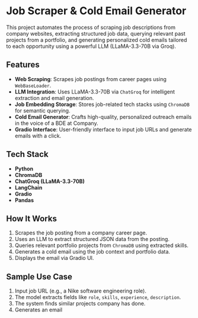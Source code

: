 
# Job Scraper & Cold Email Generator

This project automates the process of scraping job descriptions from company websites, extracting structured job data, querying relevant past projects from a portfolio, and generating personalized cold emails tailored to each opportunity using a powerful LLM (LLaMA-3.3-70B via Groq).

## Features

- **Web Scraping**: Scrapes job postings from career pages using `WebBaseLoader`.
- **LLM Integration**: Uses LLaMA-3.3-70B via `ChatGroq` for intelligent extraction and email generation.
- **Job Embedding Storage**: Stores job-related tech stacks using `ChromaDB` for semantic querying.
- **Cold Email Generator**: Crafts high-quality, personalized outreach emails in the voice of a BDE at Company.
- **Gradio Interface**: User-friendly interface to input job URLs and generate emails with a click.

## Tech Stack

- **Python**
- **ChromaDB**
- **ChatGroq (LLaMA-3.3-70B)**
- **LangChain**
- **Gradio**
- **Pandas**

## How It Works

1. Scrapes the job posting from a company career page.
2. Uses an LLM to extract structured JSON data from the posting.
3. Queries relevant portfolio projects from `ChromaDB` using extracted skills.
4. Generates a cold email using the job context and portfolio data.
5. Displays the email via Gradio UI.

## Sample Use Case

1. Input job URL (e.g., a Nike software engineering role).
2. The model extracts fields like `role`, `skills`, `experience`, `description`.
3. The system finds similar projects company has done.
4. Generates an email 

